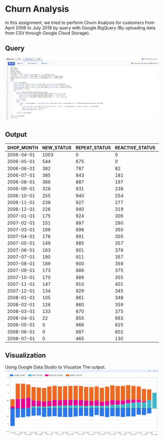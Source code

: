 # Churn Analysis
In this assignment, we tried to perform Churn Analysis for customers from April 2006 to July 2018 by query with Google BigQuery (By uploading data from CSV through Google Cloud Storage).

## Query
![Query](https://github.com/5730281021-NB/BADS7105_CRM_Analytics/blob/main/06_Churn%20History/Churn%20History%20Query.JPG)

## Output
|SHOP_MONTH|NEW_STATUS|REPEAT_STATUS|REACTIVE_STATUS|PREVIOUS_TOTAL|NUMBER_CHURN|CHURN_COUNT|TOTAL|
|----------|----------|-------------|---------------|--------------|------------|-----------|-----|
|2006-04-01|1003      |0            |0              |              |            |           |1003 |
|2006-05-01|544       |675          |0              |1003          |328         |-328       |1219 |
|2006-06-01|382       |787          |82             |1219          |432         |-432       |1251 |
|2006-07-01|385       |843          |181            |1251          |408         |-408       |1409 |
|2006-08-01|366       |887          |197            |1409          |522         |-522       |1450 |
|2006-09-01|328       |931          |238            |1450          |519         |-519       |1497 |
|2006-10-01|255       |940          |254            |1497          |557         |-557       |1449 |
|2006-11-01|239       |927          |277            |1449          |522         |-522       |1443 |
|2006-12-01|226       |940          |319            |1443          |503         |-503       |1485 |
|2007-01-01|175       |924          |306            |1485          |561         |-561       |1405 |
|2007-02-01|151       |897          |280            |1405          |508         |-508       |1328 |
|2007-03-01|169       |898          |350            |1328          |430         |-430       |1417 |
|2007-04-01|176       |891          |305            |1417          |526         |-526       |1372 |
|2007-05-01|149       |885          |357            |1372          |487         |-487       |1391 |
|2007-06-01|163       |901          |376            |1391          |490         |-490       |1440 |
|2007-07-01|190       |911          |357            |1440          |529         |-529       |1458 |
|2007-08-01|189       |900          |359            |1458          |558         |-558       |1448 |
|2007-09-01|173       |889          |375            |1448          |559         |-559       |1437 |
|2007-10-01|170       |889          |355            |1437          |548         |-548       |1414 |
|2007-11-01|147       |910          |401            |1414          |504         |-504       |1458 |
|2007-12-01|134       |929          |345            |1458          |529         |-529       |1408 |
|2008-01-01|105       |861          |348            |1408          |547         |-547       |1314 |
|2008-02-01|126       |860          |359            |1314          |454         |-454       |1345 |
|2008-03-01|133       |870          |375            |1345          |475         |-475       |1378 |
|2008-04-01|22        |855          |663            |1378          |523         |-523       |1540 |
|2008-05-01|0         |966          |625            |1540          |574         |-574       |1591 |
|2008-06-01|0         |997          |602            |1591          |594         |-594       |1599 |
|2008-07-01|0         |465          |130            |1599          |1134        |-1134      |595  |


## Visualization
Using Google Data Studio to Visualize The output.
![Visualization](https://github.com/5730281021-NB/BADS7105_CRM_Analytics/blob/main/06_Churn%20History/Churn%20History%20Histogram.JPG)

